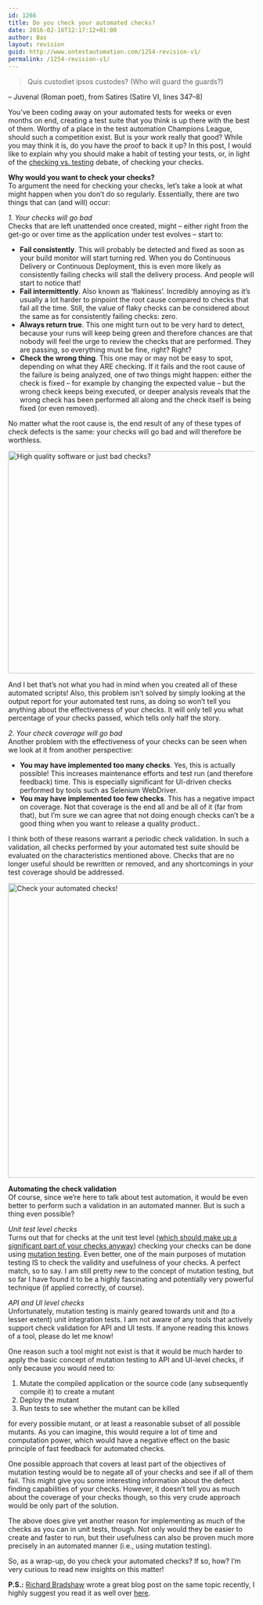 ```yaml
---
id: 1266
title: Do you check your automated checks?
date: 2016-02-16T12:17:12+01:00
author: Bas
layout: revision
guid: http://www.ontestautomation.com/1254-revision-v1/
permalink: /1254-revision-v1/
---
```

> Quis custodiet ipsos custodes? (Who will guard the guards?) 

&#8211; Juvenal (Roman poet), from Satires (Satire VI, lines 347–8)

You&#8217;ve been coding away on your automated tests for weeks or even months on end, creating a test suite that you think is up there with the best of them. Worthy of a place in the test automation Champions League, should such a competition exist. But is your work really that good? While you may think it is, do you have the proof to back it up? In this post, I would like to explain why you should make a habit of testing your tests, or, in light of the <a href="http://www.satisfice.com/blog/archives/856" target="_blank">checking vs. testing</a> debate, of checking your checks.

**Why would you want to check your checks?**  
To argument the need for checking your checks, let&#8217;s take a look at what might happen when you don&#8217;t do so regularly. Essentially, there are two things that can (and will) occur:

_1. Your checks will go bad_  
Checks that are left unattended once created, might &#8211; either right from the get-go or over time as the application under test evolves &#8211; start to:

  * **Fail consistently**. This will probably be detected and fixed as soon as your build monitor will start turning red. When you do Continuous Delivery or Continuous Deployment, this is even more likely as consistently failing checks will stall the delivery process. And people will start to notice that!
  * **Fail intermittently**. Also known as &#8216;flakiness&#8217;. Incredibly annoying as it&#8217;s usually a lot harder to pinpoint the root cause compared to checks that fail all the time. Still, the value of flaky checks can be considered about the same as for consistently failing checks: zero.
  * **Always return true**. This one might turn out to be very hard to detect, because your runs will keep being green and therefore chances are that nobody will feel the urge to review the checks that are performed. They are passing, so everything must be fine, right? Right?
  * **Check the wrong thing**. This one may or may not be easy to spot, depending on what they ARE checking. If it fails and the root cause of the failure is being analyzed, one of two things might happen: either the check is fixed &#8211; for example by changing the expected value &#8211; but the wrong check keeps being executed, or deeper analysis reveals that the wrong check has been performed all along and the check itself is being fixed (or even removed).

No matter what the root cause is, the end result of any of these types of check defects is the same: your checks will go bad and will therefore be worthless.

<a href="http://www.ontestautomation.com/do-you-check-your-automated-checks/good_quality_or_bad_checks/" rel="attachment wp-att-1259"><img src="http://www.ontestautomation.com/wp-content/uploads/2016/02/good_quality_or_bad_checks.png" alt="High quality software or just bad checks?" width="604" height="453" class="aligncenter size-full wp-image-1259" srcset="https://www.ontestautomation.com/wp-content/uploads/2016/02/good_quality_or_bad_checks.png 604w, https://www.ontestautomation.com/wp-content/uploads/2016/02/good_quality_or_bad_checks-300x225.png 300w" sizes="(max-width: 604px) 100vw, 604px" /></a>

And I bet that&#8217;s not what you had in mind when you created all of these automated scripts! Also, this problem isn&#8217;t solved by simply looking at the output report for your automated test runs, as doing so won&#8217;t tell you anything about the effectiveness of your checks. It will only tell you what percentage of your checks passed, which tells only half the story.

_2. Your check coverage will go bad_  
Another problem with the effectiveness of your checks can be seen when we look at it from another perspective:

  * **You may have implemented too many checks**. Yes, this is actually possible! This increases maintenance efforts and test run (and therefore feedback) time. This is especially significant for UI-driven checks performed by tools such as Selenium WebDriver.
  * **You may have implemented too few checks**. This has a negative impact on coverage. Not that coverage is the end all and be all of it (far from that), but I&#8217;m sure we can agree that not doing enough checks can&#8217;t be a good thing when you want to release a quality product..

I think both of these reasons warrant a periodic check validation. In such a validation, all checks performed by your automated test suite should be evaluated on the characteristics mentioned above. Checks that are no longer useful should be rewritten or removed, and any shortcomings in your test coverage should be addressed.

<a href="http://www.ontestautomation.com/do-you-check-your-automated-checks/check_your_automated_checks/" rel="attachment wp-att-1258"><img src="http://www.ontestautomation.com/wp-content/uploads/2016/02/check_your_automated_checks.jpg" alt="Check your automated checks!" width="800" height="600" class="aligncenter size-full wp-image-1258" srcset="https://www.ontestautomation.com/wp-content/uploads/2016/02/check_your_automated_checks.jpg 800w, https://www.ontestautomation.com/wp-content/uploads/2016/02/check_your_automated_checks-300x225.jpg 300w, https://www.ontestautomation.com/wp-content/uploads/2016/02/check_your_automated_checks-768x576.jpg 768w" sizes="(max-width: 800px) 100vw, 800px" /></a>

**Automating the check validation**  
Of course, since we&#8217;re here to talk about test automation, it would be even better to perform such a validation in an automated manner. But is such a thing even possible?

_Unit test level checks_  
Turns out that for checks at the unit test level (<a href="https://www.mountaingoatsoftware.com/blog/the-forgotten-layer-of-the-test-automation-pyramid" target="_blank">which should make up a significant part of your checks anyway</a>) checking your checks can be done using <a href="http://www.ontestautomation.com/an-introduction-to-mutation-testing-and-pit/" target="_blank">mutation testing</a>. Even better, one of the main purposes of mutation testing IS to check the validity and usefulness of your checks. A perfect match, so to say. I am still pretty new to the concept of mutation testing, but so far I have found it to be a highly fascinating and potentially very powerful technique (if applied correctly, of course).

_API and UI level checks_  
Unfortunately, mutation testing is mainly geared towards unit and (to a lesser extent) unit integration tests. I am not aware of any tools that actively support check validation for API and UI tests. If anyone reading this knows of a tool, please do let me know!

One reason such a tool might not exist is that it would be much harder to apply the basic concept of mutation testing to API and UI-level checks, if only because you would need to:

  1. Mutate the compiled application or the source code (any subsequently compile it) to create a mutant
  2. Deploy the mutant
  3. Run tests to see whether the mutant can be killed

for every possible mutant, or at least a reasonable subset of all possible mutants. As you can imagine, this would require a lot of time and computation power, which would have a negative effect on the basic principle of fast feedback for automated checks.

One possible approach that covers at least part of the objectives of mutation testing would be to negate all of your checks and see if all of them fail. This might give you some interesting information about the defect finding capabilities of your checks. However, it doesn&#8217;t tell you as much about the coverage of your checks though, so this very crude approach would be only part of the solution.

The above does give yet another reason for implementing as much of the checks as you can in unit tests, though. Not only would they be easier to create and faster to run, but their usefulness can also be proven much more precisely in an automated manner (i.e., using mutation testing).

So, as a wrap-up, do you check your automated checks? If so, how? I&#8217;m very curious to read new insights on this matter!

**P.S.:** <a href="https://twitter.com/FriendlyTester" target="_blank">Richard Bradshaw</a> wrote a great blog post on the same topic recently, I highly suggest you read it as well over <a href="http://www.thefriendlytester.co.uk/2016/02/why-was-this-check-created.html" target="_blank">here</a>.